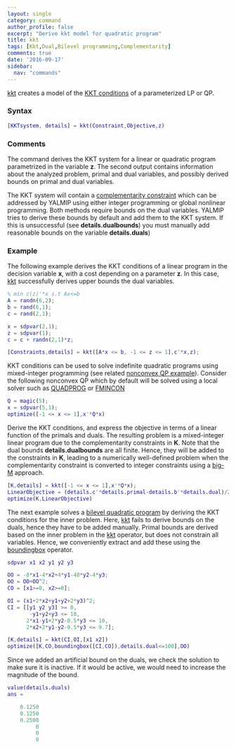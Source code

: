 ```yaml
---
layout: single
category: command
author_profile: false
excerpt: "Derive kkt model for quadratic program"
title: kkt
tags: [Kkt,Dual,Bilevel programming,Complementarity]
comments: true
date: '2016-09-17'
sidebar:
  nav: "commands"
---
```


[kkt](/command/kkt) creates a model of the [KKT conditions](http://en.wikipedia.org/wiki/Karush%E2%80%93Kuhn%E2%80%93Tucker_conditions) of a parameterized LP or QP.

### Syntax

````matlab
[KKTsystem, details] = kkt(Constraint,Objective,z)
````

### Comments

The command derives the KKT system for a linear or quadratic program parametrized in the variable **z**. The second output contains information about the analyzed problem, primal and dual variables, and possibly derived bounds on primal and dual variables.

The KKT system will contain a [complementarity constraint](/commands.complements/) which can be addressed by YALMIP using either integer programming or global nonlinear programming. Both methods require bounds on the dual variables. YALMIP tries to derive these bounds by default and add them to the KKT system. If this is unsuccessful (see **details.dualbounds**) you must manually add reasonable bounds on the variable **details.duals**)


### Example

The following example derives the KKT conditions of a linear program in the decision variable **x**, with a cost depending on a parameter **z**. In this case, [kkt](/command/kkt) successfully derives upper bounds the dual variables.

````matlab
% min c(z)'*x s.t Ax<=b
A = randn(6,2);
b = rand(6,1);
c = rand(2,1);

x = sdpvar(2,1);
z = sdpvar(1);
c = c + randn(2,1)*z;

[Constraints,details] = kkt([A*x <= b, -1 <= z <= 1],c'*x,z);
````

KKT conditions can be used to solve indefinite quadratic programs using mixed-integer programming (see related [nonconvex QP example](/example/nonconvexqp)). Consider the following nonconvex QP which by default will be solved using a local solver such as [QUADPROG](/solver/quadprog) or [FMINCON](/solver/fmincon)

````matlab
Q = magic(5);
x = sdpvar(5,1);
optimize([-1 <= x <= 1],x'*Q*x)
````
Derive the KKT conditions, and express the objective in terms of a linear function of the primals and duals. The resulting problem is a mixed-integer linear program due to the complementarity constraints in **K**. Note that the dual bounds **details.dualbounds** are all finite. Hence, they will be added to the constraints in **K**, leading to a numerically well-defined problem when the complementarity constraint is converted to integer constraints using a [big-M](/tutorial/bigmandconvexhulls) approach.

````matlab
[K,details] = kkt([-1 <= x <= 1],x'*Q*x);
LinearObjective = (details.c'*details.primal-details.b'*details.dual)/2;
optimize(K,LinearObjective)
````

The next example solves a  [bilevel quadratic program](/tutorial/bilevelprogramming) by deriving the KKT conditions for the inner problem. Here, [kkt](/command/kkt) fails to derive bounds on the duals, hence they have to be added manually. Primal bounds are derived based on the inner problem in the [kkt](/command/kkt) operator, but does not constrain all variables. Hence, we conveniently  extract and add these using the [boundingbox](/command/boundingbox) operator.

````matlab
sdpvar x1 x2 y1 y2 y3

OO = -8*x1-4*x2+4*y1-40*y2-4*y3;
OO = OO+OO^2;
CO = [x1>=0, x2>=0];

OI = (x1+2*x2+y1+y2+2*y3)^2;
CI = [[y1 y2 y3] >= 0,
       -y1+y2+y3 <= 10,
      2*x1-y1+2*y2-0.5*y3 <= 10,
      2*x2+2*y1-y2-0.5*y3 <= 9.7];

[K,details] = kkt(CI,OI,[x1 x2])
optimize([K,CO,boundingbox([CI,CO]),details.dual<=100],OO)
````

Since we added an artificial bound on the duals, we check the solution to make sure it is inactive. If it would be active, we would need to increase the magnitude of the bound.

````matlab
value(details.duals)
ans =

    0.1250
    0.1250
    0.2500
         0
         0
         0
````
